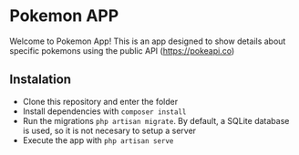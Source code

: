 
# Pokemon APP

Welcome to Pokemon App! This is an app designed to show details about specific pokemons using the public API (https://pokeapi.co)

## Instalation

- Clone this repository and enter the folder
- Install dependencies with `composer install`
- Run the migrations `php artisan migrate`. By default, a SQLite database is used, so it is not necesary to setup a server
- Execute the app with `php artisan serve`
